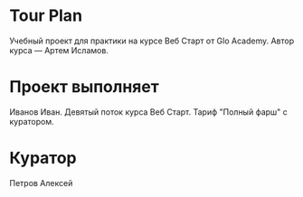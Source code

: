 # Tour Plan

Учебный проект для практики на курсе Веб Старт от Glo Academy. Автор курса — Артем Исламов.

# Проект выполняет

Иванов Иван. Девятый поток курса Веб Старт. Тариф "Полный фарш" с куратором.

# Куратор

Петров Алексей

